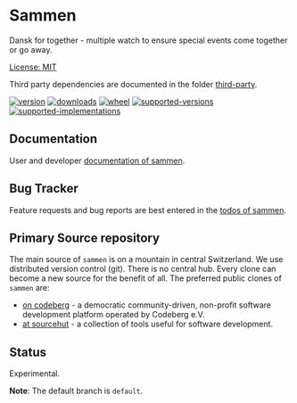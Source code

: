 # Sammen

Dansk for together - multiple watch to ensure special events come together or go away. 

[License: MIT](https://git.sr.ht/~sthagen/sammen/tree/default/item/LICENSE)

Third party dependencies are documented in the folder [third-party](docs/third-party/README.md).

[![version](https://img.shields.io/pypi/v/sammen.svg?style=flat)](https://pypi.python.org/pypi/sammen/)
[![downloads](https://pepy.tech/badge/sammen/month)](https://pepy.tech/project/sammen)
[![wheel](https://img.shields.io/pypi/wheel/sammen.svg?style=flat)](https://pypi.python.org/pypi/sammen/)
[![supported-versions](https://img.shields.io/pypi/pyversions/sammen.svg?style=flat)](https://pypi.python.org/pypi/sammen/)
[![supported-implementations](https://img.shields.io/pypi/implementation/sammen.svg?style=flat)](https://pypi.python.org/pypi/sammen/)

## Documentation

User and developer [documentation of sammen](https://codes.dilettant.life/docs/sammen).

## Bug Tracker

Feature requests and bug reports are best entered in the [todos of sammen](https://todo.sr.ht/~sthagen/sammen).

## Primary Source repository

The main source of `sammen` is on a mountain in central Switzerland.
We use distributed version control (git).
There is no central hub.
Every clone can become a new source for the benefit of all.
The preferred public clones of `sammen` are:

* [on codeberg](https://codeberg.org/sthagen/sammen) - a democratic community-driven, non-profit software development platform operated by Codeberg e.V.
* [at sourcehut](https://git.sr.ht/~sthagen/sammen) - a collection of tools useful for software development.

## Status

Experimental.

**Note**: The default branch is `default`.
